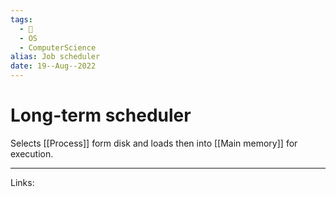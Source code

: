 ```yaml
---
tags:
  - 🌱
  - OS
  - ComputerScience 
alias: Job scheduler
date: 19--Aug--2022
---
```


# Long-term scheduler

Selects [[Process]] form disk and loads then into [[Main memory]] for execution.

---
Links: 